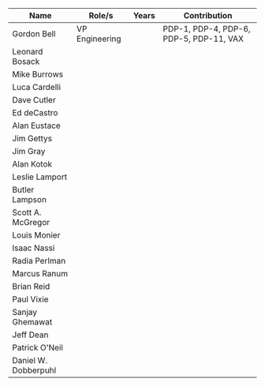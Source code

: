 | Name                 | Role/s         | Years | Contribution                            |
|----------------------|----------------|-------|-----------------------------------------|
| Gordon Bell          | VP Engineering |       | PDP-1, PDP-4, PDP-6, PDP-5, PDP-11, VAX |
| Leonard Bosack       |                |       |                                         |
| Mike Burrows         |                |       |                                         |
| Luca Cardelli        |                |       |                                         |
| Dave Cutler          |                |       |                                         |
| Ed deCastro          |                |       |                                         |
| Alan Eustace         |                |       |                                         |
| Jim Gettys           |                |       |                                         |
| Jim Gray             |                |       |                                         |
| Alan Kotok           |                |       |                                         |
| Leslie Lamport       |                |       |                                         |
| Butler Lampson       |                |       |                                         |
| Scott A. McGregor    |                |       |                                         |
| Louis Monier         |                |       |                                         |
| Isaac Nassi          |                |       |                                         |
| Radia Perlman        |                |       |                                         |
| Marcus Ranum         |                |       |                                         |
| Brian Reid           |                |       |                                         |
| Paul Vixie           |                |       |                                         |
| Sanjay Ghemawat      |                |       |                                         |
| Jeff Dean            |                |       |                                         |
| Patrick O'Neil       |                |       |                                         |
| Daniel W. Dobberpuhl |                |       |                                         |